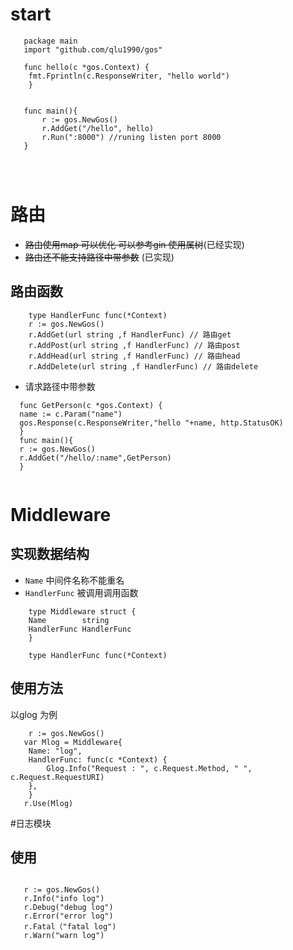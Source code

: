 # start

```golang
   package main
   import "github.com/qlu1990/gos"
   
   func hello(c *gos.Context) {
	fmt.Fprintln(c.ResponseWriter, "hello world")
    }


   func main(){
       r := gos.NewGos()
       r.AddGet("/hello", hello)
       r.Run(":8000") //runing listen port 8000
   }
  



```



# 路由
  - ~~路由使用map 可以优化 可以参考gin 使用属树~~(已经实现)
  - ~~路由还不能支持路径中带参数~~ (已实现)

  
## 路由函数

```golang
    type HandlerFunc func(*Context)
    r := gos.NewGos()
    r.AddGet(url string ,f HandlerFunc) // 路由get
    r.AddPost(url string ,f HandlerFunc) // 路由post
    r.AddHead(url string ,f HandlerFunc) // 路由head
    r.AddDelete(url string ,f HandlerFunc) // 路由delete

```
 - 请求路径中带参数
  ```golang
    func GetPerson(c *gos.Context) {
	name := c.Param("name")
	gos.Response(c.ResponseWriter,"hello "+name, http.StatusOK)
    }
    func main(){
    r := gos.NewGos()
    r.AddGet("/hello/:name",GetPerson)
    }
    

  ```

# Middleware

## 实现数据结构 

 - `Name` 中间件名称不能重名
 - `HandlerFunc`  被调用调用函数 
```golang
    type Middleware struct {  
	Name        string
	HandlerFunc HandlerFunc      
    }
    
    type HandlerFunc func(*Context)
```

## 使用方法
以glog 为例

```golang
    r := gos.NewGos()
   var Mlog = Middleware{
	Name: "log",
	HandlerFunc: func(c *Context) {
		Glog.Info("Request : ", c.Request.Method, " ", c.Request.RequestURI)
	},
    }
   r.Use(Mlog)

```

#日志模块
## 使用

```golang

   r := gos.NewGos()
   r.Info("info log")
   r.Debug("debug log")
   r.Error("error log")
   r.Fatal（"fatal log")
   r.Warn("warn log")

```



